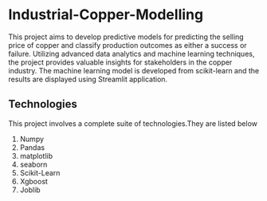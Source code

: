# Industrial-Copper-Modelling
This project aims to develop predictive models for predicting the selling price of copper and classify production outcomes as either a success or failure. Utilizing advanced data analytics and machine learning techniques, the project provides valuable insights for stakeholders in the copper industry. The machine learning model is developed from scikit-learn and the results are displayed using Streamlit application.

## Technologies
This project involves a complete suite of technologies.They are listed below
1. Numpy
2. Pandas
3. matplotlib
4. seaborn
5. Scikit-Learn
6. Xgboost
7. Joblib

